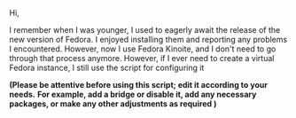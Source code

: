 Hi,

I remember when I was younger, I used to eagerly await the release of the new version of Fedora.
I enjoyed installing them and reporting any problems I encountered.
However, now I use Fedora Kinoite, and I don't need to go through that process anymore.
However, if I ever need to create a virtual Fedora instance, I still use the script for configuring it

**(Please be attentive before using this script; edit it according to your needs.**
**For example, add a bridge or disable it, add any necessary packages, or make any other adjustments as required )**